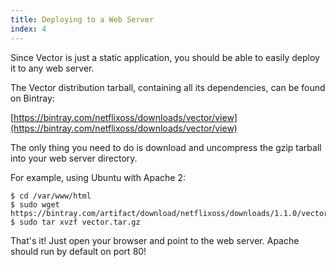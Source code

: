 ```yaml
---
title: Deploying to a Web Server
index: 4
---
```


Since Vector is just a static application, you should be able to easily deploy it to any web server.

The Vector distribution tarball, containing all its dependencies, can be found on Bintray:

[https://bintray.com/netflixoss/downloads/vector/view](https://bintray.com/netflixoss/downloads/vector/view)

The only thing you need to do is download and uncompress the gzip tarball into your web server directory.

For example, using Ubuntu with Apache 2:

```
$ cd /var/www/html
$ sudo wget https://bintray.com/artifact/download/netflixoss/downloads/1.1.0/vector.tar.gz
$ sudo tar xvzf vector.tar.gz
```

That's it! Just open your browser and point to the web server. Apache should run by default on port 80!
